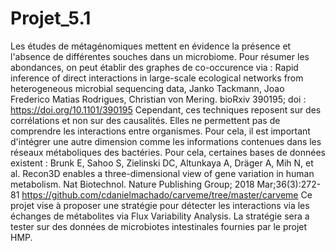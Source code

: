 # Projet_5.1
Les études de métagénomiques mettent en évidence la présence et l'absence de différentes souches dans un microbiome. Pour résumer les abondances, on peut établir des graphes de co-occurence via :  Rapid inference of direct interactions in large-scale ecological networks from heterogeneous microbial sequencing data, Janko Tackmann, Joao Frederico Matias Rodrigues, Christian von Mering. bioRxiv 390195; doi : https://doi.org/10.1101/390195  Cependant, ces techniques reposent sur des corrélations et non sur des causalités. Elles ne permettent pas de comprendre les interactions entre organismes. Pour cela, il est important d'intégrer une autre dimension comme les informations contenues dans les réseaux métaboliques des bactéries. Pour cela, certaines bases de données existent :  Brunk E, Sahoo S, Zielinski DC, Altunkaya A, Dräger A, Mih N, et al. Recon3D enables a three-dimensional view of gene variation in human metabolism. Nat Biotechnol. Nature Publishing Group; 2018 Mar;36(3):272-81  https://github.com/cdanielmachado/carveme/tree/master/carveme  Ce projet vise à proposer une stratégie pour détecter les interactions via les échanges de métabolites via Flux Variability Analysis. La stratégie sera a tester sur des données de microbiotes intestinales fournies par le projet HMP.
